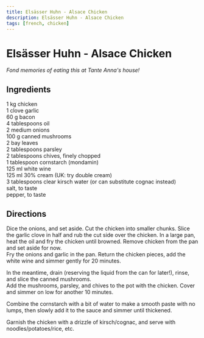 ```yaml
---
title: Elsässer Huhn - Alsace Chicken
description: Elsässer Huhn - Alsace Chicken
tags: [french, chicken]
---
```


# Elsässer Huhn - Alsace Chicken
*Fond memories of eating this at Tante Anna's house!*

## Ingredients
1 kg chicken  
1 clove garlic  
60 g bacon  
4 tablespoons oil  
2 medium onions  
100 g canned mushrooms  
2 bay leaves  
2 tablespoons parsley  
2 tablespoons chives, finely chopped  
1 tablespoon cornstarch (mondamin)  
125 ml white wine  
125 ml 30% cream (UK: try double cream)  
3 tablespoons clear kirsch water (or can substitute cognac instead)    
salt, to taste  
pepper, to taste

## Directions
Dice the onions, and set aside. Cut the chicken into smaller chunks. Slice the garlic clove in half and rub the cut side over the chicken. In a large pan, heat the oil and fry the chicken until browned. Remove chicken from the pan and set aside for now.  
Fry the onions and garlic in the pan. Return the chicken pieces, add the white wine and simmer gently for 20 minutes.

In the meantime, drain (reserving the liquid from the can for later!), rinse, and slice the canned mushrooms.  
Add the mushrooms, parsley, and chives to the pot with the chicken. Cover and simmer on low for another 10 minutes.

Combine the cornstarch with a bit of water to make a smooth paste with no lumps, then slowly add it to the sauce and simmer until thickened.

Garnish the chicken with a drizzle of kirsch/cognac, and serve with noodles/potatoes/rice, etc.